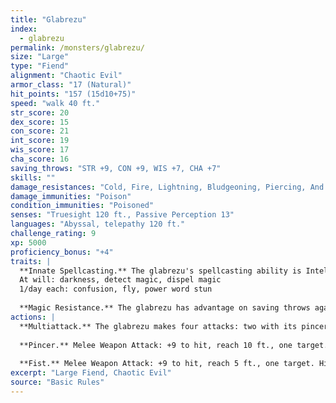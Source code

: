 ```yaml
---
title: "Glabrezu"
index:
  - glabrezu
permalink: /monsters/glabrezu/
size: "Large"
type: "Fiend"
alignment: "Chaotic Evil"
armor_class: "17 (Natural)"
hit_points: "157 (15d10+75)"
speed: "walk 40 ft."
str_score: 20
dex_score: 15
con_score: 21
int_score: 19
wis_score: 17
cha_score: 16
saving_throws: "STR +9, CON +9, WIS +7, CHA +7"
skills: ""
damage_resistances: "Cold, Fire, Lightning, Bludgeoning, Piercing, And Slashing From Nonmagical Weapons"
damage_immunities: "Poison"
condition_immunities: "Poisoned"
senses: "Truesight 120 ft., Passive Perception 13"
languages: "Abyssal, telepathy 120 ft."
challenge_rating: 9
xp: 5000
proficiency_bonus: "+4"
traits: |
  **Innate Spellcasting.** The glabrezu's spellcasting ability is Intelligence (spell save DC 16). The glabrezu can innately cast the following spells, requiring no material components:
  At will: darkness, detect magic, dispel magic
  1/day each: confusion, fly, power word stun
  
  **Magic Resistance.** The glabrezu has advantage on saving throws against spells and other magical effects.
actions: |
  **Multiattack.** The glabrezu makes four attacks: two with its pincers and two with its fists. Alternatively, it makes two attacks with its pincers and casts one spell.
  
  **Pincer.** Melee Weapon Attack: +9 to hit, reach 10 ft., one target. Hit: 16 (2d10 + 5) bludgeoning damage. If the target is a Medium or smaller creature, it is grappled (escape DC 15). The glabrezu has two pincers, each of which can grapple only one target.
  
  **Fist.** Melee Weapon Attack: +9 to hit, reach 5 ft., one target. Hit: 7 (2d4 + 2) bludgeoning damage.
excerpt: "Large Fiend, Chaotic Evil"
source: "Basic Rules"
---
```

